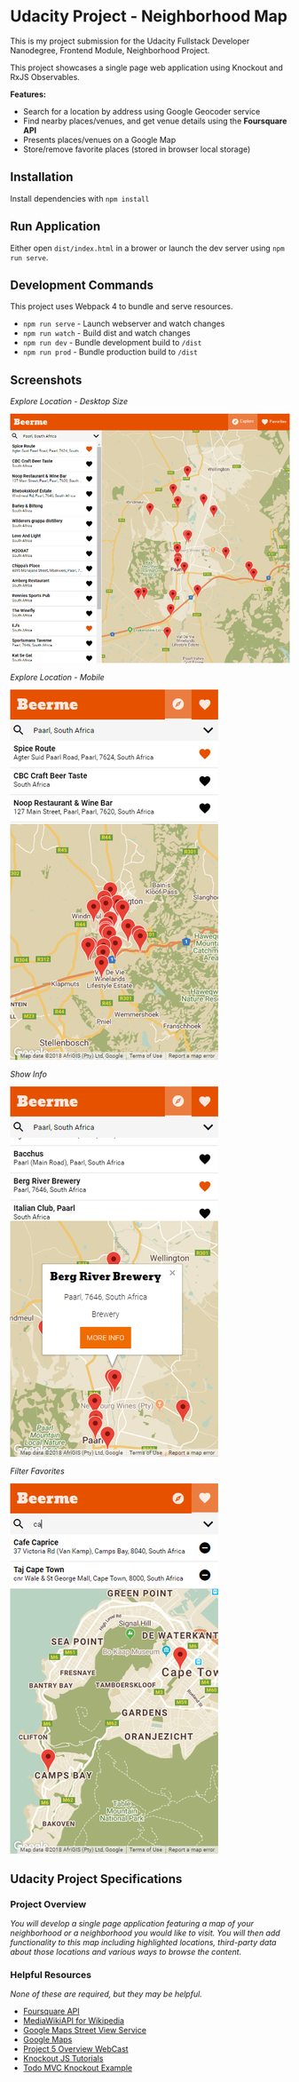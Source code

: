 # Udacity Project - Neighborhood Map

This is my project submission for the Udacity Fullstack Developer Nanodegree, Frontend Module, Neighborhood Project.

This project showcases a single page web application using Knockout and RxJS Observables.

**Features:**
 - Search for a location by address using Google Geocoder service
 - Find nearby places/venues, and get venue details using the **Foursquare API**
 - Presents places/venues on a Google Map
 - Store/remove favorite places (stored in browser local storage)


## Installation

Install dependencies with `npm install`

## Run Application

Either open `dist/index.html` in a brower or launch the dev server using `npm run serve`.

## Development Commands

This project uses Webpack 4 to bundle and serve resources.

 - `npm run serve` - Launch webserver and watch changes
 - `npm run watch` - Build dist and watch changes
 - `npm run dev` - Bundle development build to `/dist`
 - `npm run prod` - Bundle production build to `/dist`

## Screenshots

*Explore Location - Desktop Size*

![](screenshots/explore_desktop.png)

*Explore Location - Mobile*

![](screenshots/explore_paarl.png)

*Show Info*

![](screenshots/show_info.png)

*Filter Favorites*

![](screenshots/filter_favorites.png)

## Udacity Project Specifications

### Project Overview

*You will develop a single page application featuring a map of your neighborhood or a neighborhood you would like to visit. You will then add functionality to this map including highlighted locations, third-party data about those locations and various ways to browse the content.*

### Helpful Resources
*None of these are required, but they may be helpful.*

 - [Foursquare API](https://developer.foursquare.com/)
 - [MediaWikiAPI for Wikipedia](http://www.mediawiki.org/wiki/API:Main_page)
 - [Google Maps Street View Service](https://developers.google.com/maps/documentation/javascript/streetview)
 - [Google Maps](https://developers.google.com/maps/documentation/)
 - [Project 5 Overview WebCast](https://github.com/udacity/fend-office-hours/tree/master/Javascript%20Design%20Patterns/P5%20Project%20Overview)
 - [Knockout JS Tutorials](http://learn.knockoutjs.com/)
 - [Todo MVC Knockout Example](http://todomvc.com/examples/knockoutjs/)